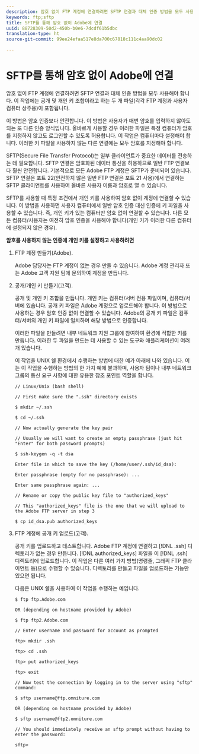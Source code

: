 ```yaml
---
description: 암호 없이 FTP 계정에 연결하려면 SFTP 연결과 대체 인증 방법을 모두 사용해야 합니다. 이 작업에는 공개 및 개인 키 조합이라고 하는 두 개 파일(각각 FTP 계정과 사용자 컴퓨터 상주용)이 포함됩니다.
keywords: ftp;sftp
title: SFTP를 통해 암호 없이 Adobe에 연결
uuid: 88728309-50d2-450b-b0e6-7dcdf61b5dbc
translation-type: ht
source-git-commit: 99ee24efaa517e8da700c67818c111c4aa90dc02

---
```



# SFTP를 통해 암호 없이 Adobe에 연결

암호 없이 FTP 계정에 연결하려면 SFTP 연결과 대체 인증 방법을 모두 사용해야 합니다. 이 작업에는 공개 및 개인 키 조합이라고 하는 두 개 파일(각각 FTP 계정과 사용자 컴퓨터 상주용)이 포함됩니다.

이 방법은 암호 인증보다 안전합니다. 이 방법은 사용자가 매번 암호를 입력하지 않아도 되는 또 다른 인증 양식입니다. 올바르게 사용할 경우 이러한 파일은 특정 컴퓨터가 암호를 지정하지 않고도 로그인할 수 있도록 허용합니다. 이 작업은 컴퓨터마다 설정해야 합니다. 이러한 키 파일을 사용하지 않는 다른 연결에는 모두 암호를 지정해야 합니다.

SFTP(Secure File Transfer Protocol)는 일부 클라이언트가 중요한 데이터를 전송하는 데 필요합니다. SFTP 연결은 암호화된 데이터 통신을 허용하므로 일반 FTP 연결보다 훨씬 안전합니다. 기본적으로 모든 Adobe FTP 계정은 SFTP가 준비되어 있습니다. SFTP 연결은 포트 22(안전하지 않은 일반 FTP 연결은 포트 21 사용)에서 연결하는 SFTP 클라이언트를 사용하여 올바른 사용자 이름과 암호로 열 수 있습니다.

SFTP를 사용할 때 특정 조건에서 개인 키를 사용하여 암호 없이 계정에 연결할 수 있습니다. 이 방법을 사용하면 사용자 컴퓨터에서 일반 암호 인증 대신 인증에 키 파일을 사용할 수 있습니다. 즉, 개인 키가 있는 컴퓨터만 암호 없이 연결할 수 있습니다. 다른 모든 컴퓨터/사용자는 여전히 암호 인증을 사용해야 합니다(개인 키가 이러한 다른 컴퓨터에 설정되지 않은 경우).

**암호를 사용하지 않는 인증에 개인 키를 설정하고 사용하려면**

1. FTP 계정 만들기(Adobe).

   Adobe 담당자는 FTP 계정이 없는 경우 만들 수 있습니다. Adobe 계정 관리자 또는 Adobe 고객 지원 팀에 문의하여 계정을 만듭니다.
1. 공개/개인 키 만들기(고객).

   공개 및 개인 키 조합을 만듭니다. 개인 키는 컴퓨터/서버 전용 파일이며, 컴퓨터/서버에 있습니다. 공개 키 파일은 Adobe 계정으로 업로드해야 합니다. 이 방법으로 사용하는 경우 암호 인증 없이 연결할 수 있습니다. Adobe의 공개 키 파일은 컴퓨터/서버의 개인 키 파일에 일치하며 해당 방법으로 인증합니다.

   이러한 파일을 만들려면 내부 네트워크 지원 그룹에 참여하여 환경에 적합한 키를 만듭니다. 이러한 두 파일을 만드는 데 사용할 수 있는 도구와 애플리케이션이 여러 개 있습니다.

   이 작업을 UNIX 쉘 환경에서 수행하는 방법에 대한 예가 아래에 나와 있습니다. 이는 이 작업을 수행하는 방법의 한 가지 예에 불과하며, 사용자 팀이나 내부 네트워크 그룹의 통신 요구 사항에 대한 유용한 참조 포인트 역할을 합니다.

   ```
   // Linux/Unix (bash shell)
   
   // First make sure the ".ssh" directory exists
   
   $ mkdir ~/.ssh
   
   $ cd ~/.ssh
   
   // Now actually generate the key pair
   
   // Usually we will want to create an empty passphrase (just hit "Enter" for both password prompts)
   
   $ ssh-keygen -q -t dsa
   
   Enter file in which to save the key (/home/user/.ssh/id_dsa):
   
   Enter passphrase (empty for no passphrase): ...
   
   Enter same passphrase again: ...
   
   // Rename or copy the public key file to "authorized_keys"
   
   // This "authorized_keys" file is the one that we will upload to the Adobe FTP server in step 3
   
   $ cp id_dsa.pub authorized_keys 
   ```

1. FTP 계정에 공개 키 업로드(고객).

   공개 키를 업로드하고 테스트합니다. Adobe FTP 계정에 연결하고 [!DNL .ssh] 디렉토리가 없는 경우 만듭니다. [!DNL authorized_keys] 파일을 이 [!DNL .ssh] 디렉토리에 업로드합니다. 이 작업은 다른 여러 가지 방법(명령줄, 그래픽 FTP 클라이언트 등)으로 수행할 수 있습니다. 디렉토리를 만들고 파일을 업로드하는 기능만 있으면 됩니다.

   다음은 UNIX 쉘을 사용하여 이 작업을 수행하는 예입니다.

   ```
   $ ftp ftp.Adobe.com
   
   OR (depending on hostname provided by Adobe)
   
   $ ftp ftp2.Adobe.com
   
   // Enter username and password for account as prompted
   
   ftp> mkdir .ssh
   
   ftp> cd .ssh
   
   ftp> put authorized_keys
   
   ftp> exit
   
   // Now test the connection by logging in to the server using "sftp" command:
   
   $ sftp username@ftp.omniture.com
   
   OR (depending on hostname provided by Adobe)
   
   $ sftp username@ftp2.omniture.com
   
   // You should immediately receive an sftp prompt without having to enter the password:
   
   sftp>
   ```

